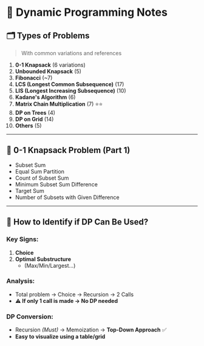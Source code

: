 # 🧠 Dynamic Programming Notes

## 🗂️ Types of Problems

> With common variations and references

1. **0-1 Knapsack** (6 variations)
2. **Unbounded Knapsack** (5)
3. **Fibonacci** (~7)
4. **LCS (Longest Common Subsequence)** (17)
5. **LIS (Longest Increasing Subsequence)** (10)
6. **Kadane's Algorithm** (6)
7. **Matrix Chain Multiplication** (7) ⭐⭐
8. **DP on Trees** (4)
9. **DP on Grid** (14)
10. **Others** (5)

---

## 🎒 0-1 Knapsack Problem (Part 1)

- Subset Sum
- Equal Sum Partition
- Count of Subset Sum
- Minimum Subset Sum Difference
- Target Sum
- Number of Subsets with Given Difference

---

## 🧩 How to Identify if DP Can Be Used?

### Key Signs:

1. **Choice**
2. **Optimal Substructure**
   - (Max/Min/Largest...)

### Analysis:

- Total problem → Choice → Recursion → 2 Calls
- **⚠️ If only 1 call is made → No DP needed**

### DP Conversion:

- Recursion _(Must)_ → Memoization → **Top-Down Approach** ✅
- **Easy to visualize using a table/grid**

